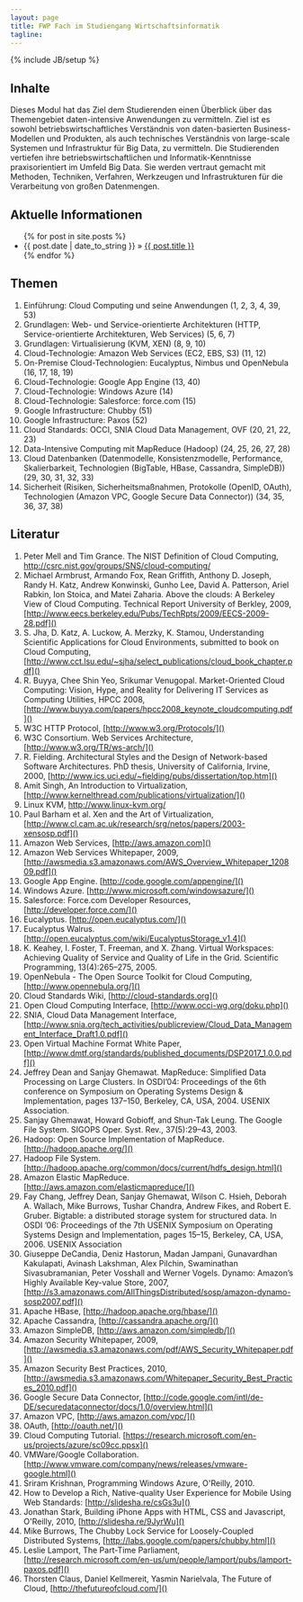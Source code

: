 ```yaml
---
layout: page
title: FWP Fach im Studiengang Wirtschaftsinformatik
tagline: 
---
```

{% include JB/setup %}


## Inhalte

Dieses Modul hat das Ziel dem Studierenden einen Überblick über das Themengebiet daten-intensive Anwendungen 
zu vermitteln. Ziel ist es sowohl  betriebswirtschaftliches Verständnis von daten-basierten Business-
Modellen und Produkten, als auch technisches Verständnis von large-scale Systemen und Infrastruktur für Big 
Data, zu vermitteln. Die Studierenden vertiefen ihre betriebswirtschaftlichen und Informatik-Kenntnisse 
praxisorientiert im Umfeld Big Data. Sie werden vertraut gemacht mit Methoden, Techniken, Verfahren, 
Werkzeugen und Infrastrukturen für die Verarbeitung von großen Datenmengen.

    
## Aktuelle Informationen


<ul class="posts">
  {% for post in site.posts %}
    <li><span>{{ post.date | date_to_string }}</span> &raquo; <a href="{{ BASE_PATH }}{{ post.url }}">{{ post.title }}</a></li>
  {% endfor %}
</ul>


## Themen

1. Einführung: Cloud Computing und seine Anwendungen (1, 2, 3, 4, 39, 53)
2. Grundlagen: Web- und Service-orientierte Architekturen (HTTP, Service-orientierte Architekturen, Web Services) (5, 6, 7)
3. Grundlagen: Virtualisierung (KVM, XEN) (8, 9, 10)
4. Cloud-Technologie: Amazon Web Services (EC2, EBS, S3) (11, 12)
5. On-Premise Cloud-Technologien: Eucalyptus, Nimbus und OpenNebula (16, 17, 18, 19)
6. Cloud-Technologie: Google App Engine (13, 40)
7. Cloud-Technologie: Windows Azure (14)
8. Cloud-Technologie: Salesforce: force.com (15)
9. Google Infrastructure: Chubby (51)
10. Google Infrastructure: Paxos (52)
11. Cloud Standards: OCCI, SNIA Cloud Data Management, OVF (20, 21, 22, 23)
12. Data-Intensive Computing mit MapReduce (Hadoop) (24, 25, 26, 27, 28)
13. Cloud Datenbanken (Datenmodelle, Konsistenzmodelle, Performance, Skalierbarkeit, Technologien (BigTable, HBase, Cassandra, SimpleDB)) (29, 30, 31, 32, 33)
14. Sicherheit (Risiken, Sicherheitsmaßnahmen, Protokolle (OpenID, OAuth), Technologien (Amazon VPC, Google Secure Data Connector)) (34, 35, 36, 37, 38)


## Literatur

1. Peter Mell and Tim Grance. The NIST Definition of Cloud Computing, <http://csrc.nist.gov/groups/SNS/cloud-computing/>
1. Michael Armbrust, Armando Fox, Rean Griffith, Anthony D. Joseph, Randy H. Katz, Andrew Konwinski, Gunho Lee, David A. Patterson, Ariel Rabkin, Ion Stoica, and Matei Zaharia. Above the clouds: A Berkeley View of Cloud Computing. Technical Report University of Berkley, 2009, [http://www.eecs.berkeley.edu/Pubs/TechRpts/2009/EECS-2009-28.pdf]()
1. S. Jha, D. Katz, A. Luckow, A. Merzky, K. Stamou, Understanding Scientific Applications for Cloud Environments, submitted to book on Cloud Computing, [http://www.cct.lsu.edu/~sjha/select_publications/cloud_book_chapter.pdf]()
1. R. Buyya, Chee Shin Yeo, Srikumar Venugopal. Market-Oriented Cloud Computing: Vision, Hype, and Reality for Delivering IT Services as Computing Utilities, HPCC 2008, [http://www.buyya.com/papers/hpcc2008_keynote_cloudcomputing.pdf]()
1. W3C HTTP Protocol, [http://www.w3.org/Protocols/]()
1. W3C Consortium. Web Services Architecture, [http://www.w3.org/TR/ws-arch/]()
1. R. Fielding. Architectural Styles and the Design of Network-based Software Architectures. PhD thesis, University of California, Irvine, 2000, [http://www.ics.uci.edu/~fielding/pubs/dissertation/top.htm]()
1. Amit Singh, An Introduction to Virtualization, [http://www.kernelthread.com/publications/virtualization/]()
1. Linux KVM, http://www.linux-kvm.org/
1. Paul Barham et al. Xen and the Art of Virtualization, [http://www.cl.cam.ac.uk/research/srg/netos/papers/2003-xensosp.pdf]()
1. Amazon Web Services, [http://aws.amazon.com]()
1. Amazon Web Services Whitepaper, 2009, [http://awsmedia.s3.amazonaws.com/AWS_Overview_Whitepaper_120809.pdf]()
1. Google App Engine. [http://code.google.com/appengine/]()
1. Windows Azure. [http://www.microsoft.com/windowsazure/]()
1. Salesforce: Force.com Developer Resources, [http://developer.force.com/]()
1. Eucalyptus. [http://open.eucalyptus.com/]()
1. Eucalyptus Walrus. [http://open.eucalyptus.com/wiki/EucalyptusStorage_v1.4]() 
1. K. Keahey, I. Foster, T. Freeman, and X. Zhang. Virtual Workspaces: Achieving Quality of Service and Quality of Life in the Grid. Scientific Programming, 13(4):265–275, 2005.
1. OpenNebula - The Open Source Toolkit for Cloud Computing, [http://www.opennebula.org/]()
1. Cloud Standards Wiki, [http://cloud-standards.org]()
1. Open Cloud Computing Interface, [http://www.occi-wg.org/doku.php]()
1. SNIA, Cloud Data Management Interface, [http://www.snia.org/tech_activities/publicreview/Cloud_Data_Management_Interface_Draft1.0.pdf]()
1. Open Virtual Machine Format White Paper, [http://www.dmtf.org/standards/published_documents/DSP2017_1.0.0.pdf]()
1. Jeffrey Dean and Sanjay Ghemawat. MapReduce: Simplified Data Processing on Large Clusters. In OSDI’04: Proceedings of the 6th conference on Symposium on Operating Systems Design & Implementation, pages 137–150, Berkeley, CA, USA, 2004. USENIX  Association.
1. Sanjay Ghemawat, Howard Gobioff, and Shun-Tak Leung. The Google File System. SIGOPS Oper. Syst. Rev., 37(5):29–43, 2003.
1. Hadoop: Open Source Implementation of MapReduce. [http://hadoop.apache.org/]()
1. Hadoop File System. [http://hadoop.apache.org/common/docs/current/hdfs_design.html]()
1. Amazon Elastic MapReduce. [http://aws.amazon.com/elasticmapreduce/]()
1. Fay Chang, Jeffrey Dean, Sanjay Ghemawat, Wilson C. Hsieh, Deborah A. Wallach, Mike Burrows, Tushar Chandra, Andrew Fikes, and Robert E. Gruber. Bigtable: a distributed storage system for structured data. In OSDI ’06: Proceedings of the 7th USENIX Symposium on Operating Systems Design and Implementation, pages 15–15, Berkeley, CA, USA, 2006. USENIX Association
1. Giuseppe DeCandia, Deniz Hastorun, Madan Jampani, Gunavardhan Kakulapati, Avinash Lakshman, Alex Pilchin, Swaminathan Sivasubramanian, Peter Vosshall and Werner Vogels. Dynamo: Amazon’s Highly Available Key-value Store, 2007, [http://s3.amazonaws.com/AllThingsDistributed/sosp/amazon-dynamo-sosp2007.pdf]()
1. Apache HBase, [http://hadoop.apache.org/hbase/]()
1. Apache Cassandra, [http://cassandra.apache.org/]()
1. Amazon SimpleDB, [http://aws.amazon.com/simpledb/]()
1. Amazon Security Whitepaper, 2009, [http://awsmedia.s3.amazonaws.com/pdf/AWS_Security_Whitepaper.pdf]()
1. Amazon Security Best Practices, 2010, [http://awsmedia.s3.amazonaws.com/Whitepaper_Security_Best_Practices_2010.pdf]()
1. Google Secure Data Connector, [http://code.google.com/intl/de-DE/securedataconnector/docs/1.0/overview.html]()
1. Amazon VPC, [http://aws.amazon.com/vpc/]()
1. OAuth, [http://oauth.net/]()
1. Cloud Computing Tutorial. [https://research.microsoft.com/en-us/projects/azure/sc09cc.ppsx]()
1. VMWare/Google Collaboration. [http://www.vmware.com/company/news/releases/vmware-google.html]()
1. Sriram Krishnan, Programming Windows Azure, O'Reilly, 2010.
1. How to Develop a Rich, Native-quality User Experience for Mobile Using Web Standards: [http://slidesha.re/csGs3u]()
1. Jonathan Stark, Building iPhone Apps with HTML, CSS and Javascript, O'Reilly, 2010, [http://slidesha.re/9JyrWu]()
1. Mike Burrows, The Chubby Lock Service for Loosely-Coupled Distributed Systems, [http://labs.google.com/papers/chubby.html]()
1. Leslie Lamport, The Part-Time Parliament, [http://research.microsoft.com/en-us/um/people/lamport/pubs/lamport-paxos.pdf]()
1. Thorsten Claus, Daniel Kellmereit, Yasmin Narielvala, The Future of Cloud, [http://thefutureofcloud.com/]()